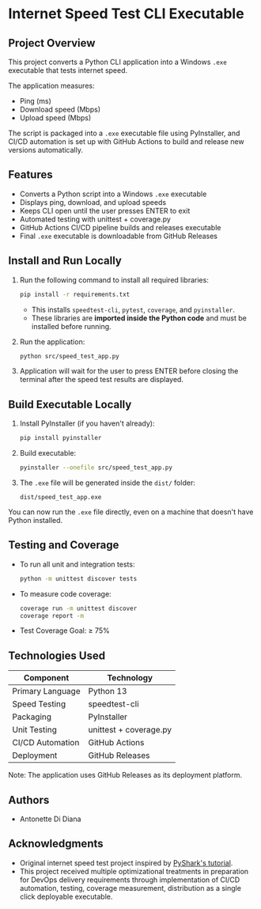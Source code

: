# Internet Speed Test CLI Executable

## Project Overview

This project converts a Python CLI application into a Windows `.exe` executable that tests internet speed.

The application measures:
- Ping (ms)
- Download speed (Mbps)
- Upload speed (Mbps)

The script is packaged into a `.exe` executable file using PyInstaller, and CI/CD automation is set up with GitHub Actions to build and release new versions automatically.

## Features

- Converts a Python script into a Windows `.exe` executable
- Displays ping, download, and upload speeds
- Keeps CLI open until the user presses ENTER to exit
- Automated testing with unittest + coverage.py
- GitHub Actions CI/CD pipeline builds and releases executable
- Final `.exe` executable is downloadable from GitHub Releases

## Install and Run Locally

1. Run the following command to install all required libraries:

    ```bash
    pip install -r requirements.txt
    ```

    - This installs `speedtest-cli`, `pytest`, `coverage`, and `pyinstaller`.
    - These libraries are **imported inside the Python code** and must be installed before running.

2. Run the application:

    ```bash
    python src/speed_test_app.py
    ```

3. Application will wait for the user to press ENTER before closing the terminal after the speed test results are displayed.

## Build Executable Locally

1. Install PyInstaller (if you haven't already):

    ```bash
    pip install pyinstaller
    ```

2. Build executable:

    ```bash
    pyinstaller --onefile src/speed_test_app.py
    ```

3. The `.exe` file will be generated inside the `dist/` folder:

    ```
    dist/speed_test_app.exe
    ```

You can now run the `.exe` file directly, even on a machine that doesn't have Python installed.

## Testing and Coverage

- To run all unit and integration tests:

    ```bash
    python -m unittest discover tests
    ```

- To measure code coverage:

    ```bash
    coverage run -m unittest discover
    coverage report -m
    ```

- Test Coverage Goal: ≥ 75%

## Technologies Used

| Component        | Technology            |
|------------------|-----------------------|
| Primary Language | Python 13             |
| Speed Testing    | speedtest-cli         |
| Packaging        | PyInstaller           |
| Unit Testing     | unittest + coverage.py|
| CI/CD Automation | GitHub Actions        |
| Deployment       | GitHub Releases       |

Note: The application uses GitHub Releases as its deployment platform.

## Authors

- Antonette Di Diana

## Acknowledgments

- Original internet speed test project inspired by [PyShark's tutorial](https://pyshark.com/test-internet-speed-using-python/).
- This project received multiple optimizational treatments in preparation for DevOps delivery requirements through implementation of CI/CD automation, testing, coverage measurement, distribution as a single click deployable executable.
